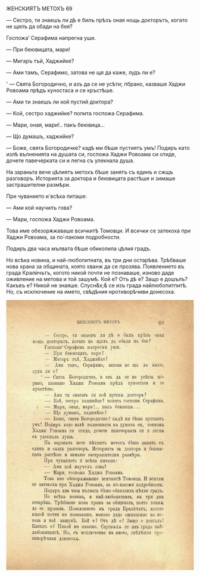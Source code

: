 ﻿ЖЕНСКИЯТЪ МЕТОХЪ	69

— Сестро, ти знаешъ ли дѣ е билъ прѣзъ оная нощь докторътъ, когато не щялъ да обади на бея?

Госпожа’ Серафима напрегна уши.

— При беювицата, мари!

— Мигаръ тъй, Хаджийке?

— Ами тамъ, Серафимо, затова не щя да каже, лудъ ли е?

' — Свята Богородично, и азъ да се не усѣти; пбрано, казваше Хаджи Ровоама прѣдъ куностаса и се кръстѣше.

— Ами ти знаешъ ли кой пустий доктора?

— Кой, сестро хаджийке? попита госпожа Серафима.

— Мари, оная, мари!.. пакъ беювица...

— Що думашъ, хаджийке?

— Боже, свята Богородичке? кадѣ ми бѣше пустиятъ умъ! Подиръ като излѣ вълненията на душата си, госпожа Хаджи Ровоама си отиде, дочете павечерката си и легна съ улекнала душа.

На зараньта вече цѣлиятъ метохъ бѣше занятъ съ единъ и сжщъ разговоръ. Историята за доктора и беювицата растѣше и зимаше застрашителни размѣри.

При чуванието и́ всѣка питаше:

— Ами кой научилъ гова?

— Мари, госпожа Хаджи Ровоама.

Това име обезорѫжаваше всичкитѣ Томовци. И всички се затекоха при Хаджи Ровоама, за по́-лакоми подробности.

Подиръ два часа мълвата бѣше обиколила цѣлия градъ.

Но всѣка новина, и най-любопитната, въ три дни остарѣва. Трѣбваше нова храна за общината, която хванж да се прозява. Появлението въ града Кралѝчътъ, когото никой почти не познаваше, изново даде оживление на метова и той зашумѣ. Кой е? Отъ дѣ е? Защо е дошълъ? Какъвъ е? Никой не знаяше. Спусн&х;& се изъ града найлюбопитпитѣ. Но, съ исключение на името, свѣдѣния нротиворѣчиви донесоха.

![original](../images/082.jpg)

